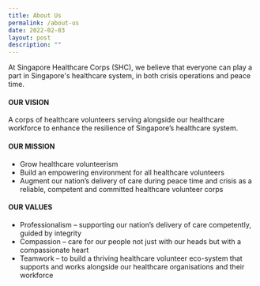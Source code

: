 ```yaml
---
title: About Us
permalink: /about-us
date: 2022-02-03
layout: post
description: ""
---
```

At Singapore Healthcare Corps (SHC), we believe that everyone can play a part in Singapore's healthcare system, in both crisis operations and peace time.

#### OUR VISION
A corps of healthcare volunteers serving alongside our healthcare workforce to enhance the resilience of Singapore’s healthcare system.

#### OUR MISSION
* Grow healthcare volunteerism
* Build an empowering environment for all healthcare volunteers
* Augment our nation’s delivery of care during peace time and crisis as a reliable, competent and committed healthcare volunteer corps

#### OUR VALUES
* Professionalism – supporting our nation’s delivery of care competently, guided by integrity
* Compassion – care for our people not just with our heads but with a compassionate heart
* Teamwork – to build a thriving healthcare volunteer eco-system that supports and works alongside our healthcare organisations and their workforce